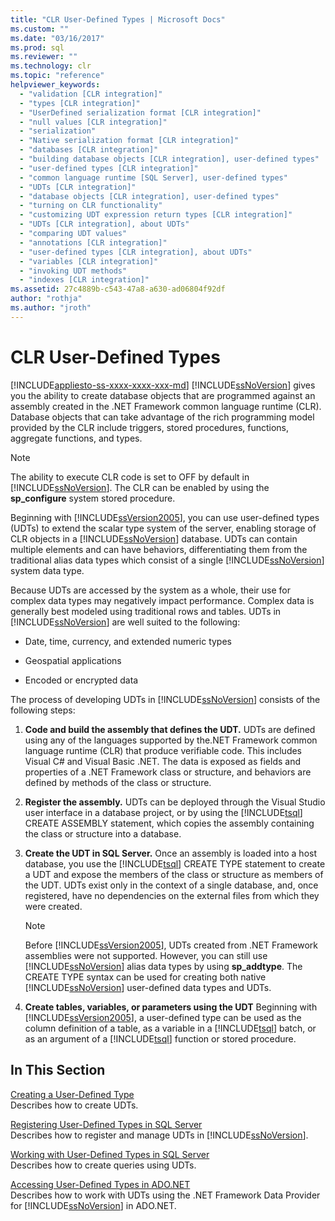 ```yaml
---
title: "CLR User-Defined Types | Microsoft Docs"
ms.custom: ""
ms.date: "03/16/2017"
ms.prod: sql
ms.reviewer: ""
ms.technology: clr
ms.topic: "reference"
helpviewer_keywords: 
  - "validation [CLR integration]"
  - "types [CLR integration]"
  - "UserDefined serialization format [CLR integration]"
  - "null values [CLR integration]"
  - "serialization"
  - "Native serialization format [CLR integration]"
  - "databases [CLR integration]"
  - "building database objects [CLR integration], user-defined types"
  - "user-defined types [CLR integration]"
  - "common language runtime [SQL Server], user-defined types"
  - "UDTs [CLR integration]"
  - "database objects [CLR integration], user-defined types"
  - "turning on CLR functionality"
  - "customizing UDT expression return types [CLR integration]"
  - "UDTs [CLR integration], about UDTs"
  - "comparing UDT values"
  - "annotations [CLR integration]"
  - "user-defined types [CLR integration], about UDTs"
  - "variables [CLR integration]"
  - "invoking UDT methods"
  - "indexes [CLR integration]"
ms.assetid: 27c4889b-c543-47a8-a630-ad06804f92df
author: "rothja"
ms.author: "jroth"
---
```

# CLR User-Defined Types
[!INCLUDE[appliesto-ss-xxxx-xxxx-xxx-md](../../includes/appliesto-ss-xxxx-xxxx-xxx-md.md)]
  [!INCLUDE[ssNoVersion](../../includes/ssnoversion-md.md)] gives you the ability to create database objects that are programmed against an assembly created in the .NET Framework common language runtime (CLR). Database objects that can take advantage of the rich programming model provided by the CLR include triggers, stored procedures, functions, aggregate functions, and types.  
  
> [!NOTE]  
>  The ability to execute CLR code is set to OFF by default in [!INCLUDE[ssNoVersion](../../includes/ssnoversion-md.md)]. The CLR can be enabled by using the **sp_configure** system stored procedure.  
  
 Beginning with [!INCLUDE[ssVersion2005](../../includes/ssversion2005-md.md)], you can use user-defined types (UDTs) to extend the scalar type system of the server, enabling storage of CLR objects in a [!INCLUDE[ssNoVersion](../../includes/ssnoversion-md.md)] database. UDTs can contain multiple elements and can have behaviors, differentiating them from the traditional alias data types which consist of a single [!INCLUDE[ssNoVersion](../../includes/ssnoversion-md.md)] system data type.  
  
 Because UDTs are accessed by the system as a whole, their use for complex data types may negatively impact performance. Complex data is generally best modeled using traditional rows and tables. UDTs in [!INCLUDE[ssNoVersion](../../includes/ssnoversion-md.md)] are well suited to the following:  
  
-   Date, time, currency, and extended numeric types  
  
-   Geospatial applications  
  
-   Encoded or encrypted data  
  
 The process of developing UDTs in [!INCLUDE[ssNoVersion](../../includes/ssnoversion-md.md)] consists of the following steps:  
  
1.  **Code and build the assembly that defines the UDT.** UDTs are defined using any of the languages supported by the.NET Framework common language runtime (CLR) that produce verifiable code. This includes Visual C# and Visual Basic .NET. The data is exposed as fields and properties of a .NET Framework class or structure, and behaviors are defined by methods of the class or structure.  
  
2.  **Register the assembly.** UDTs can be deployed through the Visual Studio user interface in a database project, or by using the [!INCLUDE[tsql](../../includes/tsql-md.md)] CREATE ASSEMBLY statement, which copies the assembly containing the class or structure into a database.  
  
3.  **Create the UDT in SQL Server.** Once an assembly is loaded into a host database, you use the [!INCLUDE[tsql](../../includes/tsql-md.md)] CREATE TYPE statement to create a UDT and expose the members of the class or structure as members of the UDT. UDTs exist only in the context of a single database, and, once registered, have no dependencies on the external files from which they were created.  
  
    > [!NOTE]  
    >  Before [!INCLUDE[ssVersion2005](../../includes/ssversion2005-md.md)], UDTs created from .NET Framework assemblies were not supported. However, you can still use [!INCLUDE[ssNoVersion](../../includes/ssnoversion-md.md)] alias data types by using **sp_addtype**. The CREATE TYPE syntax can be used for creating both native [!INCLUDE[ssNoVersion](../../includes/ssnoversion-md.md)] user-defined data types and UDTs.  
  
4.  **Create tables, variables, or parameters using the UDT** Beginning with [!INCLUDE[ssVersion2005](../../includes/ssversion2005-md.md)], a user-defined type can be used as the column definition of a table, as a variable in a [!INCLUDE[tsql](../../includes/tsql-md.md)] batch, or as an argument of a [!INCLUDE[tsql](../../includes/tsql-md.md)] function or stored procedure.  
  
## In This Section  
 [Creating a User-Defined Type](../../relational-databases/clr-integration-database-objects-user-defined-types/creating-user-defined-types.md)  
 Describes how to create UDTs.  
  
 [Registering User-Defined Types in SQL Server](../../relational-databases/clr-integration-database-objects-user-defined-types/registering-user-defined-types-in-sql-server.md)  
 Describes how to register and manage UDTs in [!INCLUDE[ssNoVersion](../../includes/ssnoversion-md.md)].  
  
 [Working with User-Defined Types in SQL Server](../../relational-databases/clr-integration-database-objects-user-defined-types/working-with-user-defined-types-in-sql-server.md)  
 Describes how to create queries using UDTs.  
  
 [Accessing User-Defined Types in ADO.NET](../../relational-databases/clr-integration-database-objects-user-defined-types/accessing-user-defined-types-in-ado-net.md)  
 Describes how to work with UDTs using the .NET Framework Data Provider for [!INCLUDE[ssNoVersion](../../includes/ssnoversion-md.md)] in ADO.NET.  
  
  
